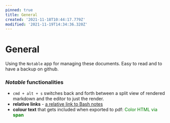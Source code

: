 ```yaml
---
pinned: true
title: General
created: '2021-11-18T10:44:17.779Z'
modified: '2021-11-19T14:34:36.320Z'
---
```


# General

Using the `Notable` app for managing these documents. Easy to read and to have a backup on github.

### _Notable_ functionalities

- `cmd + alt + s` switches back and forth between a split view of rendered markdown and the editor to just the render.
- **relative links** - [a relative link to Bash notes](Bash.md)
- **colour text** that gets included when exported to pdf: <span style="color:green">Color HTML via **span**</span>
